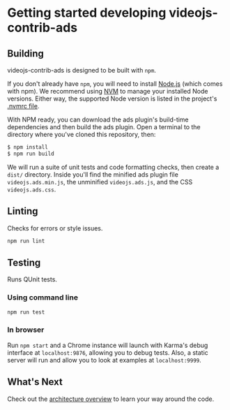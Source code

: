 # Getting started developing videojs-contrib-ads

## Building

videojs-contrib-ads is designed to be built with `npm`.

If you don't already have `npm`, you will need to install [Node.js](http://nodejs.org/) (which comes with npm). We recommend using [NVM](https://github.com/creationix/nvm) to manage your installed Node versions. Either way, the supported Node version is listed in the project's [.nvmrc file](https://github.com/videojs/videojs-contrib-ads/blob/master/.nvmrc).

With NPM ready, you can download the ads plugin's build-time dependencies and then build the ads plugin. Open a terminal to the directory where you've cloned this repository, then:

```sh
$ npm install
$ npm run build
```

We will run a suite of unit tests and code formatting checks, then create a `dist/` directory. Inside you'll find the minified ads plugin file `videojs.ads.min.js`, the unminified `videojs.ads.js`, and the CSS `videojs.ads.css`.

## Linting

Checks for errors or style issues.

```sh
npm run lint
```

## Testing

Runs QUnit tests.

### Using command line

```sh
npm run test
```

### In browser

Run `npm start` and a Chrome instance will launch with Karma's debug interface at `localhost:9876`, allowing you to debug tests. Also, a static server will run and allow you to look at examples at `localhost:9999`.

## What's Next

Check out the [architecture overview](overview.md) to learn your way around the code.
